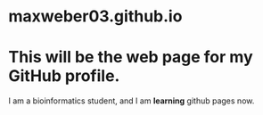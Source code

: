 # maxweber03.github.io
# This will be the web page for my GitHub profile.
I am a bioinformatics student, and I am **learning** github pages now.
